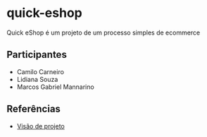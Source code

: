 # quick-eshop

Quick eShop é um projeto de um processo simples de ecommerce

## Participantes

- Camilo Carneiro
- Lidiana Souza
- Marcos Gabriel Mannarino

## Referências

- [Visão de projeto](https://docs.google.com/document/d/1eQCjoYc6cyeB-aJajAHH-P6gpH1eriYS/edit?usp=sharing&ouid=114250283847731827420&rtpof=true&sd=true)
